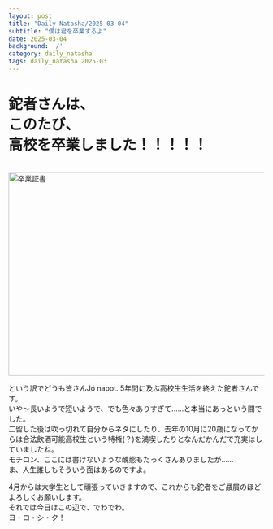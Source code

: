 ```yaml
---
layout: post
title: "Daily Natasha/2025-03-04"
subtitle: "僕は君を卒業するよ"
date: 2025-03-04
background: '/'
category: daily_natasha
tags: daily_natasha 2025-03
---
```

<p><h1>鉈者さんは、<br>このたび、<br>高校を卒業しました！！！！！</h1><br><img src="https://media.misskeyusercontent.jp/io/06ff10ea-bdbf-4af2-8205-736c072f1414.jpeg" width="600" height="400" alt="卒業証書"></p>
<p>という訳でどうも皆さんJó napot. 5年間に及ぶ高校生生活を終えた鉈者さんです。<br>いや～長いようで短いようで、でも色々ありすぎて……と本当にあっという間でした。<br>二留した後は吹っ切れて自分からネタにしたり、去年の10月に20歳になってからは合法飲酒可能高校生という特権(？)を満喫したりとなんだかんだで充実はしていましたね。<br>モチロン、ここには書けないような醜態もたっくさんありましたが……<br>ま、人生誰しもそういう面はあるのですよ。</p>
<p>4月からは大学生として頑張っていきますので、これからも鉈者をご贔屓のほどよろしくお願いします。<br>それでは今日はこの辺で、でわでわ。<br>ヨ・ロ・シ・ク！</p>